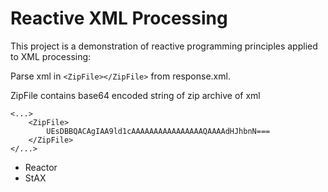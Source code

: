 # Reactive XML Processing

This project is a demonstration of reactive programming principles applied to XML processing:

Parse xml in `<ZipFile></ZipFile>` from response.xml.

ZipFile contains base64 encoded string of zip archive of xml

```
<...>
    <ZipFile>
        UEsDBBQACAgIAA9ld1cAAAAAAAAAAAAAAAAQAAAAdHJhbnN===
    </ZipFile>
</...>
```

- Reactor
- StAX
